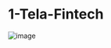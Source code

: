 ﻿# 1-Tela-Fintech
 ![image](https://github.com/Abnerdev03/1-Tela-Fintech/assets/141144654/25b8d575-9a43-4914-9367-735ef0023a88)

